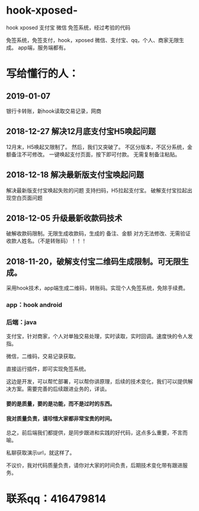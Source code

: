 # hook-xposed-
hook xposed 支付宝 微信 免签系统，经过考验的代码



免签系统，免签支付，hook，xposed 微信、支付宝、qq，个人、商家无限生成。
app端，服务端都有。


# 写给懂行的人：


## 2019-01-07
银行卡转账，新hook读取交易记录，网商

## 2018-12-27 解决12月底支付宝H5唤起问题
12月末，H5唤起又限制了。
然后，我们又突破了。
不区分版本，不区分系统，金额备注不可修改。
一键唤起支付页面，按下即可付款。
无需复制备注粘贴。


## 2018-12-18 解决最新版支付宝唤起问题
解决最新版支付宝唤起失败的问题
支持扫码，H5拉起支付宝。
破解支付宝拉起出现空白页面问题

## 2018-12-05 升级最新收款码技术
破解收款码限制。无限生成收款码，生成的 备注、金额 对方无法修改、无需验证收款人姓名。（不是转账码）！！！
## 2018-11-20，破解支付宝二维码生成限制。可无限生成。

采用hook技术，app端生成二维码，转账码。实现个人免签系统，免除手续费。

### app：hook android
### 后端：java

支付宝，针对商家，个人对单独交易处理，实时读取，实时回调。速度快的令人发指。

微信，二维码，交易记录获取。

直接运行插件，即可实现免签系统。


这边是开发，可以帮忙部署，可以帮你讲原理，后续的技术变化，我们可以提供解决方案。需要完善的后续跟进业务的，详谈。


#### 要的是质量，要的是功能，而不是过时的东西。

#### 我对质量负责，请珍惜大家都非常宝贵的时间。

总之，前后端我们都提供，是同步跟进和实践的好代码，这点多么重要，不言而喻。



私聊获取演示url，就这样了。

不议价，我对代码质量负责，请你对大家的时间负责，后期技术变化带有跟进服务。

# 联系qq：416479814


